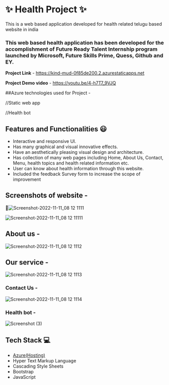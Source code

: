 # ✨ Health Project  ✨

This is a web based application developed for health related telugu based website in india

### This web based health application has been developed for the accomplishment of Future Ready Talent Internship program launched by Microsoft, Future Skills Prime, Quess, Github and EY.


**Project Link** - https://kind-mud-0f85de200.2.azurestaticapps.net


**Project Demo video** - https://youtu.be/4-h7T7_9VJQ

##Azure technologies used for Project -

//Static web app

//Health bot


## Features and Functionalities 😃

- Interactive and responsive UI.
- Has many graphical and visual innovative effects.
- Have an aesthetically pleasing visual design and architecture.
- Has collection of many web pages including Home, About Us, Contact, Menu, health topics and health related information etc.
- User can know about health information through this website.
- Included the feedback Survey form to increase the scope of improvement 

## Screenshots of website -

 📸![Screenshot-2022-11-11_08 12 1111](https://user-images.githubusercontent.com/111429865/201964533-10425e8d-f4da-4c9d-945a-92dc249d36fd.png)


![Screenshot-2022-11-11_08 12 11111](https://user-images.githubusercontent.com/111429865/201964582-3edea3a3-1cc8-4ca6-bd16-3d25fd9634a9.png)

## About us -

   ![Screenshot-2022-11-11_08 12 1112](https://user-images.githubusercontent.com/111429865/201964647-adc8c2aa-d969-4d61-a30d-9b192d61f918.png)
   
## Our service -

![Screenshot-2022-11-11_08 12 1113](https://user-images.githubusercontent.com/111429865/201964678-318cc439-3763-428e-8b4b-582520dcfca5.png)

### Contact Us -

![Screenshot-2022-11-11_08 12 1114](https://user-images.githubusercontent.com/111429865/201964697-3205bb8f-915b-40e9-aa52-5737a801fc1c.png)

### Health bot -

![Screenshot (3)](https://user-images.githubusercontent.com/111429865/213151944-6d9c28f3-dd9a-44af-8cbe-4ea63b1ff35a.png)

## Tech Stack 💻

- [Azure(Hosting)](https://azure.microsoft.com/en-in/features/azure-portal/)
- Hyper Text Markup Language
- Cascading Style Sheets
- Bootstrap
- JavaScript
